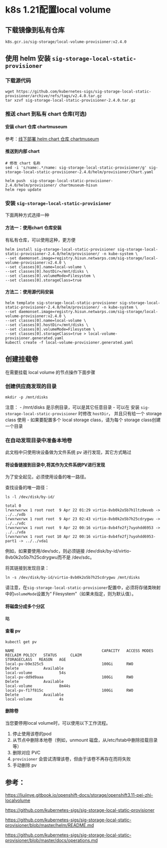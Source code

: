 # k8s 1.21配置local volume

## 下载镜像到私有仓库

```
k8s.gcr.io/sig-storage/local-volume-provisioner:v2.4.0
```

## 使用 helm 安装 `sig-storage-local-static-provisioner`

### 下载源代码

```
wget https://github.com/kubernetes-sigs/sig-storage-local-static-provisioner/archive/refs/tags/v2.4.0.tar.gz
tar xzvf sig-storage-local-static-provisioner-2.4.0.tar.gz
```

### 推送 chart 到私有 chart 仓库(可选)

#### 安装 chart 仓库 chartmuseum

参考：[线下部署 helm chart 仓库 chartmuseum](../chartmuseum/线下部署helm-chart仓库chartmuseum.md)

#### 推送到内部 chart

```
# 修改 chart 名称
sed -i 's/name:.*/name: sig-storage-local-static-provisioner/g' sig-storage-local-static-provisioner-2.4.0/helm/provisioner/Chart.yaml

helm push  sig-storage-local-static-provisioner-2.4.0/helm/provisioner/ chartmuseum-hisun
helm repo update
```

### 安装 `sig-storage-local-static-provisioner`

下面两种方式选择一种

#### 方法一：使用chart 仓库安装

有私有仓库，可以使用这种，更方便

```
helm install sig-storage-local-static-provisioner sig-storage-local-static-provisioner-2.4.0/helm/provisioner/ -n kube-system \
--set daemonset.image=registry.hisun.netwarps.com/sig-storage/local-volume-provisioner:v2.4.0 \
--set classes[0].name=local-volume \
--set classes[0].hostDir=/mnt/disks \
--set classes[0].volumeMode=Filesystem \
--set classes[0].storageClass=true 
```

#### 方法二：使用源代码安装

```
helm template sig-storage-local-static-provisioner sig-storage-local-static-provisioner-2.4.0/helm/provisioner/ -n kube-system \
--set daemonset.image=registry.hisun.netwarps.com/sig-storage/local-volume-provisioner:v2.4.0 \
--set classes[0].name=local-volume \
--set classes[0].hostDir=/mnt/disks \
--set classes[0].volumeMode=Filesystem \
--set classes[0].storageClass=true > local-volume-provisioner.generated.yaml
kubectl create -f local-volume-provisioner.generated.yaml
```

## 创建挂载卷

在需要挂载 local volume 的节点操作下面步骤

### 创建供应商发现的目录

```
mkdir -p /mnt/disks
```

注意：
	- /mnt/disks 是示例目录，可以是其它任意目录
	- 可以在 安装 `sig-storage-local-static-provisioner`  时修改 `hostDir`， 并且只有给一个 storage class 使用
	- 如果要配置多个 local storage class，请为每个 storage class创建一个目录
	
### 在自动发现目录中准备本地卷

此文档中只使用块设备做为文件系统 pv 进行发现，其它方式略过

#### 将设备链接到目录中,将其作为文件系统PV进行发现

为了安全起见，必须使用设备的唯一路径。

查找设备的唯一路径：

```
ls -l /dev/disk/by-id/

total 0
lrwxrwxrwx 1 root root  9 Apr 22 01:29 virtio-8vb0k2o5b7h1ltz0eveb -> ../../vdb
lrwxrwxrwx 1 root root  9 Apr 23 02:43 virtio-8vb0k2o5b7h25cdrygwu -> ../../vdc
lrwxrwxrwx 1 root root  9 Apr 22 00:16 virtio-8vb4fe2fj7uyohdd6953 -> ../../vda
lrwxrwxrwx 1 root root 10 Apr 22 00:16 virtio-8vb4fe2fj7uyohdd6953-part1 -> ../../vda1
```

例如，如果要使用/dev/sdc，则必须链接 /dev/disk/by-id/virtio-8vb0k2o5b7h25cdrygwu而不是 /dev/sdc。

将其链接到发现目录：

```
ln -s /dev/disk/by-id/virtio-8vb0k2o5b7h25cdrygwu /mnt/disks
```

请注意，在`sig-storage-local-static-provisioner`配置中，必须将存储类映射中的`volumeMode`设置为“ Filesystem”（如果未指定，则为默认值）。

#### 将磁盘分成多个分区

略

#### 查看 pv

```
kubectl get pv

NAME                                       CAPACITY   ACCESS MODES   RECLAIM POLICY   STATUS      CLAIM                                                 STORAGECLASS   REASON   AGE
local-pv-b9e325c5                          100Gi      RWO            Delete           Available                                                         local-volume            54s
local-pv-dd9d9aaa                          100Gi      RWO            Delete           Available                                                         local-volume            8m44s
local-pv-f17f815c                          100Gi      RWO            Delete           Available                                                         local-volume            4s
```

#### 删除卷

当您要停用local volume时，可以使用以下工作流程。

1. 停止使用该卷的pod
2. 从节点中删除本地卷（例如，unmount 磁盘，从/etc/fstab中删除挂载目录等）
3. 删除对应 PVC
4. `provisioner` 会尝试清理该卷，但由于该卷不再存在而将失败
5. 手动删除 pv

## 参考：

https://liujinye.gitbook.io/openshift-docs/storage/openshift3.11-pei-zhi-localvolume

https://github.com/kubernetes-sigs/sig-storage-local-static-provisioner

https://github.com/kubernetes-sigs/sig-storage-local-static-provisioner/blob/master/helm/README.md

https://github.com/kubernetes-sigs/sig-storage-local-static-provisioner/blob/master/docs/operations.md